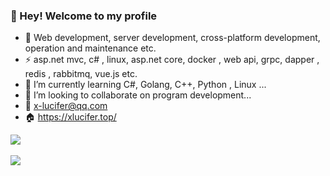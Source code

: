 ### 👋 Hey! Welcome to my profile

- 🥇 Web development, server development, cross-platform development, operation and maintenance etc.
- ⚡ asp.net mvc, c# , linux, asp.net core, docker , web api, grpc, dapper , redis , rabbitmq, vue.js etc.
- 🌱 I’m currently learning C#, Golang, C++, Python , Linux ...
- 👯 I’m looking to collaborate on program development...
- 📧 <a href="mailto:x-lucifer@qq.com?subject=商务合作&body=项目开发">x-lucifer@qq.com</a>
- 🏠 <a href="https://xlucifer.top/">https://xlucifer.top/</a>

<img align="center" src="https://github-readme-stats.vercel.app/api/top-langs/?username=X-Lucifer&langs_count=6&layout=compact&theme=tokyonight" /><br /><br />
<img align="center" src="https://github-readme-stats.vercel.app/api?username=X-Lucifer&&show_icons=true&&theme=tokyonight" />
